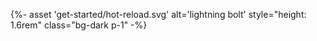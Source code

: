 {%- asset 'get-started/hot-reload.svg'
    alt='lightning bolt'
    style="height: 1.6rem"
    class="bg-dark p-1"
-%}

